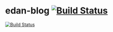 # edan-blog [![Build Status](https://travis-ci.org/Edanprof/edan-blog.svg?branch=develop)](https://travis-ci.org/Edanprof/edan-blog)
[![Build Status](https://travis-ci.org/Edanprof/edan-blog.svg?branch=master)](https://travis-ci.org/Edanprof/edan-blog)

